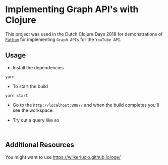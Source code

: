 # Implementing Graph API's with Clojure

This project was used in the Dutch Clojure Days 2018 for demonstrations of [`Pathom`](https://github.com/wilkerlucio/pathom) for implementing `Graph APIs` for the `YouTube API`.


## Usage

- Install the dependencies 

```
yarn 
```
- To start the build 

```
yarn start
```

- Go to the `http://localhost:8087/` and when the build completes you'll see the workspace.


- Try out a query like so 

```


```

## Additional Resources

You might want to use https://wilkerlucio.github.io/oge/